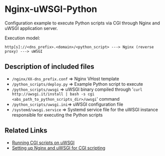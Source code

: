 # Nginx-uWSGI-Python

Configuration example to execute Python scripts via CGI through Nginx and uWSGI application server.

Execution model:

    http[s]://<dns_prefix>.<domain>/<python_script> ---> Nginx (reverse proxy) ---> uWSGI

## Description of included files

* `/nginx/XX-dns_prefix.conf` => Nginx VHost template
* `/python_scripts/deploy.py` => Example Python script to execute
* `/python_scripts/uwsgi` => uWSGI binary compiled through '`curl http://uwsgi.it/install | bash -s cgi <abs_path_to_python_scripts_dir>/uwsgi`' command
* `/python_scripts/uwsgi.ini`=> uWSGI configuration file
* `/systemd/uwsgi.service` => Systemd service file for the uWSGI instance responsible for executing the Python scripts

## Related Links

* [Running CGI scripts on uWSGI](https://uwsgi-docs.readthedocs.io/en/latest/CGI.html)
* [Setting up Nginx and uWSGI for CGI scripting](http://raspberrywebserver.com/cgiscripting/setting-up-nginx-and-uwsgi-for-cgi-scripting.html)
